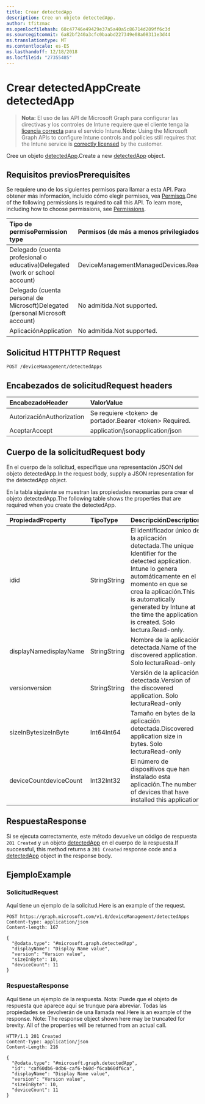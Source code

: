 ```yaml
---
title: Crear detectedApp
description: Cree un objeto detectedApp.
author: tfitzmac
ms.openlocfilehash: 60c47746e49429e37a5a40a5c86714d209ff6c3d
ms.sourcegitcommit: 6a82bf240a3cfc0baabd227349e08a08311e3d44
ms.translationtype: MT
ms.contentlocale: es-ES
ms.lasthandoff: 12/18/2018
ms.locfileid: "27355485"
---
```

# <a name="create-detectedapp"></a><span data-ttu-id="3647c-103">Crear detectedApp</span><span class="sxs-lookup"><span data-stu-id="3647c-103">Create detectedApp</span></span>

> <span data-ttu-id="3647c-104">**Nota:** El uso de las API de Microsoft Graph para configurar las directivas y los controles de Intune requiere que el cliente tenga la [licencia correcta](https://go.microsoft.com/fwlink/?linkid=839381) para el servicio Intune.</span><span class="sxs-lookup"><span data-stu-id="3647c-104">**Note:** Using the Microsoft Graph APIs to configure Intune controls and policies still requires that the Intune service is [correctly licensed](https://go.microsoft.com/fwlink/?linkid=839381) by the customer.</span></span>

<span data-ttu-id="3647c-105">Cree un objeto [detectedApp](../resources/intune-devices-detectedapp.md).</span><span class="sxs-lookup"><span data-stu-id="3647c-105">Create a new [detectedApp](../resources/intune-devices-detectedapp.md) object.</span></span>
## <a name="prerequisites"></a><span data-ttu-id="3647c-106">Requisitos previos</span><span class="sxs-lookup"><span data-stu-id="3647c-106">Prerequisites</span></span>
<span data-ttu-id="3647c-p101">Se requiere uno de los siguientes permisos para llamar a esta API. Para obtener más información, incluido cómo elegir permisos, vea [Permisos](/graph/permissions-reference).</span><span class="sxs-lookup"><span data-stu-id="3647c-p101">One of the following permissions is required to call this API. To learn more, including how to choose permissions, see [Permissions](/graph/permissions-reference).</span></span>

|<span data-ttu-id="3647c-109">Tipo de permiso</span><span class="sxs-lookup"><span data-stu-id="3647c-109">Permission type</span></span>|<span data-ttu-id="3647c-110">Permisos (de más a menos privilegiados)</span><span class="sxs-lookup"><span data-stu-id="3647c-110">Permissions (from most to least privileged)</span></span>|
|:---|:---|
|<span data-ttu-id="3647c-111">Delegado (cuenta profesional o educativa)</span><span class="sxs-lookup"><span data-stu-id="3647c-111">Delegated (work or school account)</span></span>|<span data-ttu-id="3647c-112">DeviceManagementManagedDevices.ReadWrite.All</span><span class="sxs-lookup"><span data-stu-id="3647c-112">DeviceManagementManagedDevices.ReadWrite.All</span></span>|
|<span data-ttu-id="3647c-113">Delegado (cuenta personal de Microsoft)</span><span class="sxs-lookup"><span data-stu-id="3647c-113">Delegated (personal Microsoft account)</span></span>|<span data-ttu-id="3647c-114">No admitida.</span><span class="sxs-lookup"><span data-stu-id="3647c-114">Not supported.</span></span>|
|<span data-ttu-id="3647c-115">Aplicación</span><span class="sxs-lookup"><span data-stu-id="3647c-115">Application</span></span>|<span data-ttu-id="3647c-116">No admitida.</span><span class="sxs-lookup"><span data-stu-id="3647c-116">Not supported.</span></span>|

## <a name="http-request"></a><span data-ttu-id="3647c-117">Solicitud HTTP</span><span class="sxs-lookup"><span data-stu-id="3647c-117">HTTP Request</span></span>
<!-- {
  "blockType": "ignored"
}
-->
``` http
POST /deviceManagement/detectedApps
```

## <a name="request-headers"></a><span data-ttu-id="3647c-118">Encabezados de solicitud</span><span class="sxs-lookup"><span data-stu-id="3647c-118">Request headers</span></span>
|<span data-ttu-id="3647c-119">Encabezado</span><span class="sxs-lookup"><span data-stu-id="3647c-119">Header</span></span>|<span data-ttu-id="3647c-120">Valor</span><span class="sxs-lookup"><span data-stu-id="3647c-120">Value</span></span>|
|:---|:---|
|<span data-ttu-id="3647c-121">Autorización</span><span class="sxs-lookup"><span data-stu-id="3647c-121">Authorization</span></span>|<span data-ttu-id="3647c-122">Se requiere &lt;token&gt; de portador.</span><span class="sxs-lookup"><span data-stu-id="3647c-122">Bearer &lt;token&gt; Required.</span></span>|
|<span data-ttu-id="3647c-123">Aceptar</span><span class="sxs-lookup"><span data-stu-id="3647c-123">Accept</span></span>|<span data-ttu-id="3647c-124">application/json</span><span class="sxs-lookup"><span data-stu-id="3647c-124">application/json</span></span>|

## <a name="request-body"></a><span data-ttu-id="3647c-125">Cuerpo de la solicitud</span><span class="sxs-lookup"><span data-stu-id="3647c-125">Request body</span></span>
<span data-ttu-id="3647c-126">En el cuerpo de la solicitud, especifique una representación JSON del objeto detectedApp.</span><span class="sxs-lookup"><span data-stu-id="3647c-126">In the request body, supply a JSON representation for the detectedApp object.</span></span>

<span data-ttu-id="3647c-127">En la tabla siguiente se muestran las propiedades necesarias para crear el objeto detectedApp.</span><span class="sxs-lookup"><span data-stu-id="3647c-127">The following table shows the properties that are required when you create the detectedApp.</span></span>

|<span data-ttu-id="3647c-128">Propiedad</span><span class="sxs-lookup"><span data-stu-id="3647c-128">Property</span></span>|<span data-ttu-id="3647c-129">Tipo</span><span class="sxs-lookup"><span data-stu-id="3647c-129">Type</span></span>|<span data-ttu-id="3647c-130">Descripción</span><span class="sxs-lookup"><span data-stu-id="3647c-130">Description</span></span>|
|:---|:---|:---|
|<span data-ttu-id="3647c-131">id</span><span class="sxs-lookup"><span data-stu-id="3647c-131">id</span></span>|<span data-ttu-id="3647c-132">String</span><span class="sxs-lookup"><span data-stu-id="3647c-132">String</span></span>|<span data-ttu-id="3647c-133">El identificador único de la aplicación detectada.</span><span class="sxs-lookup"><span data-stu-id="3647c-133">The unique Identifier for the detected application.</span></span> <span data-ttu-id="3647c-134">Intune lo genera automáticamente en el momento en que se crea la aplicación.</span><span class="sxs-lookup"><span data-stu-id="3647c-134">This is automatically generated by Intune at the time the application is created.</span></span> <span data-ttu-id="3647c-135">Solo lectura.</span><span class="sxs-lookup"><span data-stu-id="3647c-135">Read-only.</span></span>|
|<span data-ttu-id="3647c-136">displayName</span><span class="sxs-lookup"><span data-stu-id="3647c-136">displayName</span></span>|<span data-ttu-id="3647c-137">String</span><span class="sxs-lookup"><span data-stu-id="3647c-137">String</span></span>|<span data-ttu-id="3647c-138">Nombre de la aplicación detectada.</span><span class="sxs-lookup"><span data-stu-id="3647c-138">Name of the discovered application.</span></span> <span data-ttu-id="3647c-139">Solo lectura</span><span class="sxs-lookup"><span data-stu-id="3647c-139">Read-only</span></span>|
|<span data-ttu-id="3647c-140">version</span><span class="sxs-lookup"><span data-stu-id="3647c-140">version</span></span>|<span data-ttu-id="3647c-141">String</span><span class="sxs-lookup"><span data-stu-id="3647c-141">String</span></span>|<span data-ttu-id="3647c-142">Versión de la aplicación detectada.</span><span class="sxs-lookup"><span data-stu-id="3647c-142">Version of the discovered application.</span></span> <span data-ttu-id="3647c-143">Solo lectura</span><span class="sxs-lookup"><span data-stu-id="3647c-143">Read-only</span></span>|
|<span data-ttu-id="3647c-144">sizeInByte</span><span class="sxs-lookup"><span data-stu-id="3647c-144">sizeInByte</span></span>|<span data-ttu-id="3647c-145">Int64</span><span class="sxs-lookup"><span data-stu-id="3647c-145">Int64</span></span>|<span data-ttu-id="3647c-146">Tamaño en bytes de la aplicación detectada.</span><span class="sxs-lookup"><span data-stu-id="3647c-146">Discovered application size in bytes.</span></span> <span data-ttu-id="3647c-147">Solo lectura</span><span class="sxs-lookup"><span data-stu-id="3647c-147">Read-only</span></span>|
|<span data-ttu-id="3647c-148">deviceCount</span><span class="sxs-lookup"><span data-stu-id="3647c-148">deviceCount</span></span>|<span data-ttu-id="3647c-149">Int32</span><span class="sxs-lookup"><span data-stu-id="3647c-149">Int32</span></span>|<span data-ttu-id="3647c-150">El número de dispositivos que han instalado esta aplicación.</span><span class="sxs-lookup"><span data-stu-id="3647c-150">The number of devices that have installed this application</span></span>|



## <a name="response"></a><span data-ttu-id="3647c-151">Respuesta</span><span class="sxs-lookup"><span data-stu-id="3647c-151">Response</span></span>
<span data-ttu-id="3647c-152">Si se ejecuta correctamente, este método devuelve un código de respuesta `201 Created` y un objeto [detectedApp](../resources/intune-devices-detectedapp.md) en el cuerpo de la respuesta.</span><span class="sxs-lookup"><span data-stu-id="3647c-152">If successful, this method returns a `201 Created` response code and a [detectedApp](../resources/intune-devices-detectedapp.md) object in the response body.</span></span>

## <a name="example"></a><span data-ttu-id="3647c-153">Ejemplo</span><span class="sxs-lookup"><span data-stu-id="3647c-153">Example</span></span>
### <a name="request"></a><span data-ttu-id="3647c-154">Solicitud</span><span class="sxs-lookup"><span data-stu-id="3647c-154">Request</span></span>
<span data-ttu-id="3647c-155">Aquí tiene un ejemplo de la solicitud.</span><span class="sxs-lookup"><span data-stu-id="3647c-155">Here is an example of the request.</span></span>
``` http
POST https://graph.microsoft.com/v1.0/deviceManagement/detectedApps
Content-type: application/json
Content-length: 167

{
  "@odata.type": "#microsoft.graph.detectedApp",
  "displayName": "Display Name value",
  "version": "Version value",
  "sizeInByte": 10,
  "deviceCount": 11
}
```

### <a name="response"></a><span data-ttu-id="3647c-156">Respuesta</span><span class="sxs-lookup"><span data-stu-id="3647c-156">Response</span></span>
<span data-ttu-id="3647c-p106">Aquí tiene un ejemplo de la respuesta. Nota: Puede que el objeto de respuesta que aparece aquí se trunque para abreviar. Todas las propiedades se devolverán de una llamada real.</span><span class="sxs-lookup"><span data-stu-id="3647c-p106">Here is an example of the response. Note: The response object shown here may be truncated for brevity. All of the properties will be returned from an actual call.</span></span>
``` http
HTTP/1.1 201 Created
Content-Type: application/json
Content-Length: 216

{
  "@odata.type": "#microsoft.graph.detectedApp",
  "id": "caf60db6-0db6-caf6-b60d-f6cab60df6ca",
  "displayName": "Display Name value",
  "version": "Version value",
  "sizeInByte": 10,
  "deviceCount": 11
}
```



